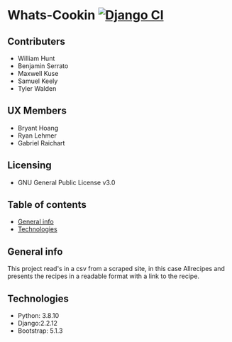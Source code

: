 # Whats-Cookin [![Django CI](https://github.com/ChicoState/Whats-Cookin/actions/workflows/django.yml/badge.svg)](https://github.com/ChicoState/Whats-Cookin/actions/workflows/django.yml)

## Contributers
* William Hunt
* Benjamin Serrato
* Maxwell Kuse
* Samuel Keely
* Tyler Walden

## UX Members
* Bryant Hoang
* Ryan Lehmer
* Gabriel Raichart


## Licensing
* GNU General Public License v3.0

## Table of contents
* [General info](#general-info)
* [Technologies](#technologies)

## General info
This project read's in a csv from a scraped site, in this case Allrecipes and presents the recipes in a readable format with a link to the recipe.
	
## Technologies
* Python: 3.8.10
* Django:2.2.12
* Bootstrap: 5.1.3
